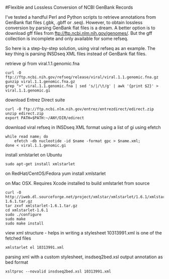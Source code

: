 #Flexible and Lossless Conversion of NCBI GenBank Records

I've tested a handful Perl and Python scripts to retrieve annotations from GenBank flat files (.gbk, .gbff or .seq). However, to obtain lossless conversion by parsing GenBank flat files is a dream. A better option is to download gff files from ftp://ftp.ncbi.nlm.nih.gov/genomes/. But the gff collection is incomplete and only available for some refseq.

So here is a step-by-step solution, using viral refseq as an example. The key thing is parsing INSDseq XML files instead of GenBank flat files.

retrieve gi from viral.1.1.genomic.fna
    
    curl -O ftp://ftp.ncbi.nih.gov/refseq/release/viral/viral.1.1.genomic.fna.gz
    gunzip viral.1.1.genomic.fna.gz
    grep ">" viral.1.1.genomic.fna | sed 's/|/\t/g' | awk '{print $2}' > viral.1.1.genomic.gi

download Entrez Direct suite
    
    curl -O ftp://ftp.ncbi.nlm.nih.gov/entrez/entrezdirect/edirect.zip
    unzip edirect.zip
    export PATH=$PATH:~/ANY/DIR/edirect
    
download viral refseq in INSDseq XML format using a list of gi using efetch
    
    while read name; do
        efetch -db nucleotide -id $name -format gpc > $name.xml;
    done < viral.1.1.genomic.gi 

install xmlstarlet on Ubuntu
    
    
    sudo apt-get install xmlstarlet

on RedHat/CentOS/Fedora
    yum install xmlstarlet

on Mac OSX. Requires Xcode installed to build xmlstarlet from source
    
    curl -O http://iweb.dl.sourceforge.net/project/xmlstar/xmlstarlet/1.6.1/xmlstarlet-1.6.1.tar.gz
    tar zxvf xmlstarlet-1.6.1.tar.gz
    cd xmlstarlet-1.6.1
    sudo ./configure
    sudo make
    sudo make install
    
view xml structure - helps in writing a stylesheet
10313991.xml is one of the fetched files
    
    xmlstarlet el 10313991.xml

parsing xml with a custom stylesheet, insdseq2bed.xsl
output annotation as bed format
    
    xsltproc --novalid insdseq2bed.xsl 10313991.xml
